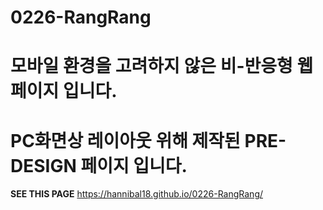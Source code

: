 # 0226-RangRang
모바일 환경을 고려하지 않은 비-반응형 웹 페이지 입니다.
==================================
PC화면상 레이아웃 위해 제작된 PRE-DESIGN 페이지 입니다.
==========================================
**SEE THIS PAGE** https://hannibal18.github.io/0226-RangRang/
